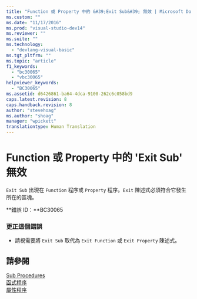 ```yaml
---
title: "Function 或 Property 中的 &#39;Exit Sub&#39; 無效 | Microsoft Docs"
ms.custom: ""
ms.date: "11/17/2016"
ms.prod: "visual-studio-dev14"
ms.reviewer: ""
ms.suite: ""
ms.technology: 
  - "devlang-visual-basic"
ms.tgt_pltfrm: ""
ms.topic: "article"
f1_keywords: 
  - "bc30065"
  - "vbc30065"
helpviewer_keywords: 
  - "BC30065"
ms.assetid: d6426861-ba64-4dca-9100-262c6c058bd9
caps.latest.revision: 8
caps.handback.revision: 8
author: "stevehoag"
ms.author: "shoag"
manager: "wpickett"
translationtype: Human Translation
---
```

# Function 或 Property 中的 &#39;Exit Sub&#39; 無效
`Exit Sub` 出現在 `Function` 程序或 `Property` 程序。`Exit` 陳述式必須符合它發生所在的區塊。  
  
 **錯誤 ID︰**BC30065  
  
### 更正這個錯誤  
  
-   請視需要將 `Exit Sub` 取代為 `Exit Function` 或 `Exit Property` 陳述式。  
  
## 請參閱  
 [Sub Procedures](../../visual-basic/programming-guide/language-features/procedures/sub-procedures.md)   
 [函式程序](../../visual-basic/programming-guide/language-features/procedures/function-procedures.md)   
 [屬性程序](../../visual-basic/programming-guide/language-features/procedures/property-procedures.md)